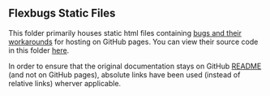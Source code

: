 ## Flexbugs Static Files

This folder primarily houses static html files containing [bugs and their workarounds](https://github.com/akaustav/flexbugs#the-bugs-and-their-workarounds) for hosting on GitHub pages. You can view their source code in this folder [here](https://github.com/akaustav/flexbugs/tree/master/docs).

In order to ensure that the original documentation stays on GitHub [README](https://github.com/akaustav/flexbugs#flexbugs) (and not on GitHub pages), absolute links have been used (instead of relative links) wherver applicable.
